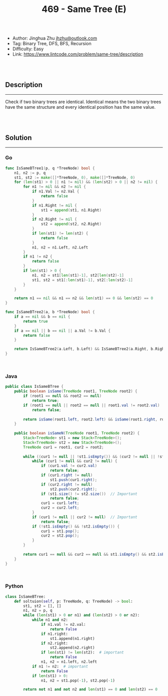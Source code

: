 # <center>469 - Same Tree (E)</center> 



<br></br>

* Author: Jinghua Zhu <jhzhu@outlook.com>
* Tag: Binary Tree, DFS, BFS, Recursion
* Difficulty: Easy
* Link: https://www.lintcode.com/problem/same-tree/description

<br></br>



## Description
----
Check if two binary trees are identical. Identical means the two binary trees have the same structure and every identical position has the same value.

<br></br>



## Solution
----
### Go
```go
func IsSameBTree1(p, q *TreeNode) bool {
	n1, n2 := p, q
	st1, st2 := make([]*TreeNode, 0), make([]*TreeNode, 0)
	for (len(st1) > 0 || n1 != nil) && (len(st2) > 0 || n2 != nil) {
		for n1 != nil && n2 != nil {
			if n1.Val != n2.Val {
				return false
			}
			if n1.Right != nil {
				st1 = append(st1, n1.Right)
			}
			if n2.Right != nil {
				st2 = append(st2, n2.Right)
			}
			if len(st1) != len(st2) {
				return false
			}
			n1, n2 = n1.Left, n2.Left
		}
		if n1 != n2 {
			return false
		}
		if len(st1) > 0 {
			n1, n2 = st1[len(st1)-1], st2[len(st2)-1]
			st1, st2 = st1[:len(st1)-1], st2[:len(st2)-1]
		}
	}

	return n1 == nil && n1 == n2 && len(st1) == 0 && len(st2) == 0
}
```

```go
func IsSameBTree2(a, b *TreeNode) bool {
	if a == nil && b == nil {
		return true
	}
	if a == nil || b == nil || a.Val != b.Val {
		return false
	}

	return IsSameBTree2(a.Left, b.Left) && IsSameBTree2(a.Right, b.Right)
}
```

<br>


### Java
```java
public class IsSameBTree {
	public boolean isSame(TreeNode root1, TreeNode root2) {
		if (root1 == null && root2 == null) 
			return true;
		if (root1 == null || root2 == null || root1.val != root2.val) 
			return false;
		
		return isSame(root1.left, root2.left) && isSame(root1.right, root2.right);
	}
	
	public boolean isSameN(TreeNode root1, TreeNode root2) {
		Stack<TreeNode> st1 = new Stack<TreeNode>();
		Stack<TreeNode> st2 = new Stack<TreeNode>();
		TreeNode cur1 = root1, cur2 = root2;
		
		while ((cur1 != null || !st1.isEmpty()) && (cur2 != null || !st2.isEmpty())) {
			while (cur1 != null && cur2 != null) {
				if (cur1.val != cur2.val) 
					return false;
				if (cur1.right != null) 
					st1.push(cur1.right);
				if (cur2.right != null) 
					st2.push(cur2.right);
				if (st1.size() != st2.size())  // Important
					return false;
				cur1 = cur1.left;
				cur2 = cur2.left;
			}
			if (cur1 != null || cur2 != null)  // Important
				return false;
			if (!st1.isEmpty() && !st2.isEmpty()) {
				cur1 = st1.pop();
				cur2 = st2.pop();
			}
		}
		
		return cur1 == null && cur2 == null && st1.isEmpty() && st2.isEmpty(); // Important
	}
}
```

<br>


### Python
```python
class IsSameBTree:
    def soltuion(self, p: TreeNode, q: TreeNode) -> bool:
        st1, st2 = [], []
        n1, n2 = p, q
        while (len(st1) > 0 or n1) and (len(st2) > 0 or n2):
            while n1 and n2:
                if n1.val != n2.val:
                    return False
                if n1.right:
                    st1.append(n1.right)
                if n2.right:
                    st2.append(n2.right)
                if len(st1) != len(st2):  # important
                    return False
                n1, n2 = n1.left, n2.left
            if n1 != n2:  # important
                return False
            if len(st1) > 0:
                n1, n2 = st1.pop(-1), st2.pop(-1)

        return not n1 and not n2 and len(st1) == 0 and len(st2) == 0
```